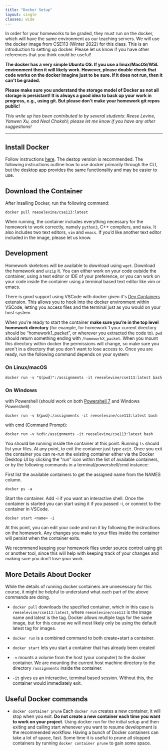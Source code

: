 ```yaml
---
title: "Docker Setup"
layout: single
classes: wide
---
```


In order for your homeworks to be graded, they must run on the docker, which will have the same environment as our teaching servers. We will use the docker image from CSE113 (Winter 2022) for this class. This is an introduction to setting up docker. Please let us know if you have other references that you think could be useful!

**The docker has a very simple Ubuntu OS. If you use a linux/MacOS/WSL environment then it will likely work. However, please double check that code works on the docker imagine just to be sure. If it does not run, then it can't be graded.**

**Please make sure you understand the storage model of Docker as not all storage is persistant! It is always a good idea to back up your work in progress, e.g., using git. But please don't make your homework git repos public!**

_This write up has been contributed to by several students: Reese Levine, Yanwen Xu, and Neal Chokshi; please let me know if you have any other suggestions!_

------

## Install Docker

Follow instructions [here](https://docs.docker.com/get-docker/). The destop version is recommended. The following instructions outline how to use docker primarily through the CLI, but the desktop app provides the same functionality and may be easier to use.

## Download the Container

After Insalling Docker, run the following command: 

```
docker pull reeselevine/cse113:latest
```

When running, the container includes everything necessary for the homework to work correctly, namely `python3`, C++ compilers, and `make`. It also includes two text editors, `vim` and `emacs`. If you’d like another text editor included in the image, please let us know.

## Development

Homework skeletons will be available to download using `wget`. Download the homework and `unzip` it. You can either work on your code outside the container, using a text editor or IDE of your preference, or you can work on your code inside the container using a terminal based text editor like vim or emacs.

There is good support using VSCode with docker given it's [Dev Containers](https://marketplace.visualstudio.com/items?itemName=ms-vscode-remote.remote-containers) extension. This allows you to hook into the docker environment within VSCode, letting you access files and the terminal just as you would on your host system.

When you’re ready to start the container **make sure you’re in the top level homework directory** (for example, for homework 1 your current directory should be “homework1_packet”, or wherever you extracted the code to). `pwd` should return something ending with `/homeworkX_packet`. When you mount this directory within docker the permissions will change, so make sure you aren't in a directory that you don't want to lose access to. Once you are ready, run the following command depends on your system:

### On Linux/macOS
```
docker run -v "$(pwd)":/assignments -it reeselevine/cse113:latest bash
```

### On Windows 

with Powershell (should work on both [Powershell 7](https://docs.microsoft.com/en-us/powershell/scripting/install/installing-powershell-on-windows?view=powershell-7.2) and Windows Powershell):

```
docker run -v ${pwd}:/assignments -it reeselevine/cse113:latest bash
```

with cmd (Command Prompt): 

```
docker run -v %cd%:/assignments -it reeselevine/cse113:latest bash
```

You should be running inside the container at this point. Running `ls` should list your files. At any point, to exit the container just type `exit`. Once you exit the container you can re-run the existing container either via the Docker Desktop UI by clicking the "run" icon within the list of available containers, or by the following commands in a terminal/powershell/cmd instance:

First list the available containers to get the assigned name from the NAMES column. 
```
docker ps -a
```

Start the container. Add -i if you want an interactive shell. Once the container is started you can start using it if you passed -i, or connect to the container in VSCode.
```
docker start <name> -i
```


At this point, you can edit your code and run it by following the instructions on the homework. Any changes you make to your files inside the container will persist when the container exits.

We recommend keeping your homework files under source control using git or another tool, since this will help with keeping track of your changes and making sure you don’t lose your work.



## More Details About Docker

While the details of running docker containers are unnecessary for this course, it might be helpful to understand what each part of the above commands are doing.

* `docker pull` downloads the specified container, which in this case is `reeselevine/cse113:latest`, where `reeselevine/cse113` is the image name and latest is the tag. Docker allows multiple tags for the same image, but for this course we will most likely only be using the default latest tag for images.

* `docker run` is a combined command to both create+start a container.

* `docker start` lets you start a container that has already been created

* `-v` mounts a volume from the host (your computer) to the docker container. We are mounting the current host machine directory to the directory `/assignments` inside the container.

* `-it` gives us an interactive, terminal based session. Without this, the container would immediately exit.


## Useful Docker commands

* `docker container prune` Each `docker run` creates a new container, it will stop when you exit. **Do not create a new container each time you want to work on your project**. Using docker run for the initial setup and then exiting and calling start whenever you want to resume development is the recommended workflow. Having a bunch of Docker containers can take a lot of space, fast. Some time it is useful to prune all stopped containers by running `docker container prune` to gain some space. 
